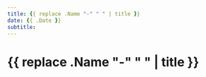 ```yaml
---
title: {{ replace .Name "-" " " | title }}
date: {{ .Date }}
subtitle:
---
```


# {{ replace .Name "-" " " | title }}

<!-- You can write more details about your plugin here. -->
